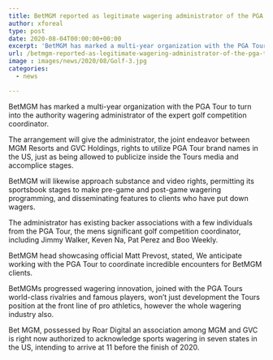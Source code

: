 ```yaml
---
title: BetMGM reported as legitimate wagering administrator of the PGA Tour
author: xforeal 
type: post
date: 2020-08-04T00:00:00+00:00
excerpt: 'BetMGM has marked a multi-year organization with the PGA Tour to turn into the authority wagering administrator of the expert golf competition organiser '
url: /betmgm-reported-as-legitimate-wagering-administrator-of-the-pga-tour/
image : images/news/2020/08/Golf-3.jpg
categories:
  - news

---
```

BetMGM has marked a multi-year organization with the PGA Tour to turn into the authority wagering administrator of the expert golf competition coordinator. 

The arrangement will give the administrator, the joint endeavor between MGM Resorts and GVC Holdings, rights to utilize PGA Tour brand names in the US, just as being allowed to publicize inside the Tours media and accomplice stages. 

BetMGM will likewise approach substance and video rights, permitting its sportsbook stages to make pre-game and post-game wagering programming, and disseminating features to clients who have put down wagers. 

The administrator has existing backer associations with a few individuals from the PGA Tour, the mens significant golf competition coordinator, including Jimmy Walker, Keven Na, Pat Perez and Boo Weekly. 

BetMGM head showcasing official Matt Prevost, stated, We anticipate working with the PGA Tour to coordinate incredible encounters for BetMGM clients. 

BetMGMs progressed wagering innovation, joined with the PGA Tours world-class rivalries and famous players, won&#8217;t just development the Tours position at the front line of pro athletics, however the whole wagering industry also. 

Bet MGM, possessed by Roar Digital an association among MGM and GVC is right now authorized to acknowledge sports wagering in seven states in the US, intending to arrive at 11 before the finish of 2020.